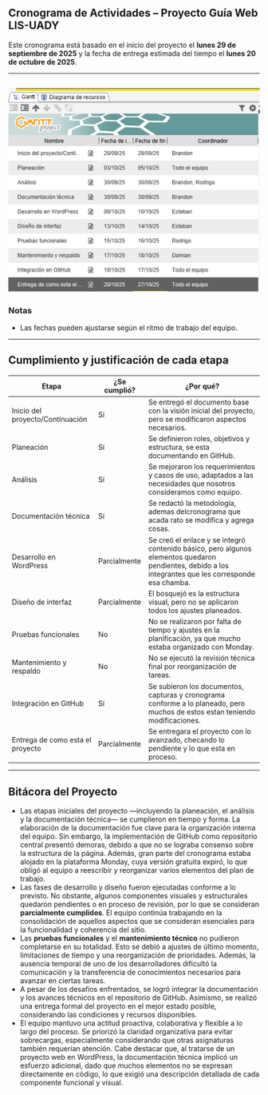 ## Cronograma de Actividades – Proyecto Guía Web LIS-UADY

Este cronograma está basado en el inicio del proyecto el **lunes 29 de septiembre de 2025** y la fecha de entrega estimada del tiempo el **lunes 20 de octubre de 2025**.

---

![](https://github.com/Starlight2D/P-gina-web-en-WordPress-que-funcione-como-gu-a-/blob/72e3b00c4b15ad8137b4948b8f29132a9dd8c16e/cronograma.png)
---

### Notas
- Las fechas pueden ajustarse según el ritmo de trabajo del equipo.  


---

## Cumplimiento y justificación de cada etapa

| **Etapa** | **¿Se cumplió?** | **¿Por qué?** |
|-----------|------------------|---------------|
| Inicio del proyecto/Continuación | Sí | Se entregó el documento base con la visión inicial del proyecto, pero se modificaron aspectos necesarios. |
| Planeación | Sí | Se definieron roles, objetivos y estructura, se esta documentando en GitHub. |
| Análisis | Sí | Se mejoraron los requerimientos y casos de uso, adaptados a las necesidades que nosotros consideramos como equipo. |
| Documentación técnica | Sí | Se redactó la metodología, ademas delcronograma que acada rato se modifica y agrega cosas. |
| Desarrollo en WordPress | Parcialmente | Se creó el enlace y se integró contenido básico, pero algunos elementos quedaron pendientes, debido a los integrantes que les corresponde esa chamba. |
| Diseño de interfaz | Parcialmente | El bosquejó es la estructura visual, pero no se aplicaron todos los ajustes planeados. |
| Pruebas funcionales | No | No se realizaron por falta de tiempo y ajustes en la planificación, ya que mucho estaba organizado con Monday. |
| Mantenimiento y respaldo | No | No se ejecutó la revisión técnica final por reorganización de tareas. |
| Integración en GitHub | Sí | Se subieron los documentos, capturas y cronograma conforme a lo planeado, pero muchos de estos estan teniendo modificaciones. |
| Entrega de como esta el proyecto | Parcialmente | Se entregara el proyecto con lo avanzado, checando lo pendiente y lo que esta en proceso. |


---

## Bitácora del Proyecto
- Las etapas iniciales del proyecto —incluyendo la planeación, el análisis y la documentación técnica— se cumplieron en tiempo y forma. La elaboración de la documentación fue clave para la organización interna del equipo. Sin embargo, la implementación de GitHub como repositorio central presentó demoras, debido a que no se lograba consenso sobre la estructura de la página. Además, gran parte del cronograma estaba alojado en la plataforma Monday, cuya versión gratuita expiró, lo que obligó al equipo a reescribir y reorganizar varios elementos del plan de trabajo.
- Las fases de desarrollo y diseño fueron ejecutadas conforme a lo previsto. No obstante, algunos componentes visuales y estructurales quedaron pendientes o en proceso de revisión, por lo que se consideran **parcialmente cumplidos**. El equipo continúa trabajando en la consolidación de aquellos aspectos que se consideran esenciales para la funcionalidad y coherencia del sitio.
- Las **pruebas funcionales** y el **mantenimiento técnico** no pudieron completarse en su totalidad. Esto se debió a ajustes de último momento, limitaciones de tiempo y una reorganización de prioridades. Además, la ausencia temporal de uno de los desarrolladores dificultó la comunicación y la transferencia de conocimientos necesarios para avanzar en ciertas tareas.
- A pesar de los desafíos enfrentados, se logró integrar la documentación y los avances técnicos en el repositorio de GitHub. Asimismo, se realizó una entrega formal del proyecto en el mejor estado posible, considerando las condiciones y recursos disponibles.
- El equipo mantuvo una actitud proactiva, colaborativa y flexible a lo largo del proceso. Se priorizó la claridad organizativa para evitar sobrecargas, especialmente considerando que otras asignaturas también requerían atención. Cabe destacar que, al tratarse de un proyecto web en WordPress, la documentación técnica implicó un esfuerzo adicional, dado que muchos elementos no se expresan directamente en código, lo que exigió una descripción detallada de cada componente funcional y visual.







